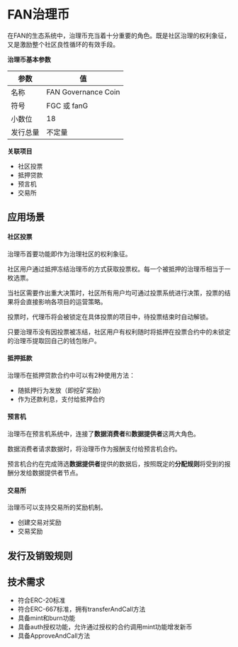 # FAN治理币

在FAN的生态系统中，治理币充当着十分重要的角色。既是社区治理的权利象征，又是激励整个社区良性循环的有效手段。

**治理币基本参数**

| 参数     | 值                  |
| -------- | ------------------- |
| 名称     | FAN Governance Coin |
| 符号     | FGC 或 fanG         |
| 小数位   | 18                  |
| 发行总量 | 不定量              |

**关联项目**

- 社区投票
- 抵押贷款
- 预言机
- 交易所

## 应用场景

#### 社区投票

治理币首要功能即作为治理社区的权利象征。

社区用户通过抵押冻结治理币的方式获取投票权。每一个被抵押的治理币相当于一枚选票。

当社区需要作出重大决策时，社区所有用户均可通过投票系统进行决策，投票的结果将会直接影响各项目的运营策略。

投票时，代理币将会被锁定在具体投票的项目中，待投票结束时自动解锁。

只要治理币没有因投票被冻结，社区用户有权利随时将抵押在投票合约中的未锁定的治理币提取回自己的钱包账户。

#### 抵押抵款

治理币在抵押贷款合约中可以有2种使用方法：

- 随抵押行为发放（即挖矿奖励）
- 作为还款利息，支付给抵押合约

#### 预言机

治理币在预言机系统中，连接了**数据消费者**和**数据提供者**这两大角色。

数据消费者请求数据时，将治理币作为报酬支付给预言机合约。

预言机合约在完成筛选**数据提供者**提供的数据后，按照既定的**分配规则**将受到的报酬分发给数据提供者节点。

#### 交易所

治理币可以支持交易所的奖励机制。

- 创建交易对奖励
- 交易奖励

## 发行及销毁规则



## 技术需求

- 符合ERC-20标准
- 符合ERC-667标准，拥有transferAndCall方法
- 具备mint和burn功能
- 具备auth授权功能，允许通过授权的合约调用mint功能增发新币
- 具备ApproveAndCall方法